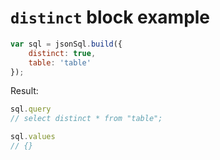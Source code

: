 # `distinct` block example

``` js
var sql = jsonSql.build({
    distinct: true,
    table: 'table'
});
```

Result:

``` js
sql.query
// select distinct * from "table";

sql.values
// {}
```
